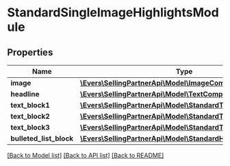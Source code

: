 # StandardSingleImageHighlightsModule

## Properties
Name | Type | Description | Notes
------------ | ------------- | ------------- | -------------
**image** | [**\Evers\SellingPartnerApi\Model\ImageComponent**](ImageComponent.md) |  | [optional] 
**headline** | [**\Evers\SellingPartnerApi\Model\TextComponent**](TextComponent.md) |  | [optional] 
**text_block1** | [**\Evers\SellingPartnerApi\Model\StandardTextBlock**](StandardTextBlock.md) |  | [optional] 
**text_block2** | [**\Evers\SellingPartnerApi\Model\StandardTextBlock**](StandardTextBlock.md) |  | [optional] 
**text_block3** | [**\Evers\SellingPartnerApi\Model\StandardTextBlock**](StandardTextBlock.md) |  | [optional] 
**bulleted_list_block** | [**\Evers\SellingPartnerApi\Model\StandardHeaderTextListBlock**](StandardHeaderTextListBlock.md) |  | [optional] 

[[Back to Model list]](../README.md#documentation-for-models) [[Back to API list]](../README.md#documentation-for-api-endpoints) [[Back to README]](../README.md)


